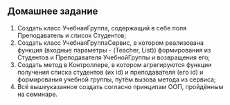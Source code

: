 ## Домашнее задание

1. Создать класс УчебнаяГруппа, содержащий в себе поля Преподаватель и список Студентов;
2. Создать класс УчебнаяГруппаСервис, в котором реализована функция (входные параметры - (Teacher, List)) 
формирования из Студентов и Преподавателя УчебнойГруппы и возвращения его;
3. Создать метод в Контроллере, в котором агрегируются функции получения списка студентов (их id) и преподавателя (его id) и формирования учебной группы, путём вызова метода из сервиса;
4. Всё вышеуказанное создать согласно принципам ООП, пройдённым на семинаре.
